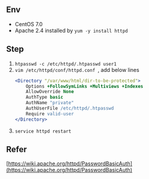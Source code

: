 ## Env
- CentOS 7.0
- Apache 2.4 installed by `yum -y install httpd`

## Step
1. `htpasswd -c /etc/httpd/.htpasswd user1` 
1. `vim /etc/httpd/conf/httpd.conf `, add below lines
    ``` apache
    <Directory "/var/www/html/dir-to-be-protected">
        Options +FollowSymLinks +Multiviews +Indexes
        AllowOverride None
        AuthType basic
        AuthName "private"
        AuthUserFile /etc/httpd/.htpasswd
        Require valid-user
    </Directory>
    ```
1. `service httpd restart`


## Refer
[https://wiki.apache.org/httpd/PasswordBasicAuth](https://wiki.apache.org/httpd/PasswordBasicAuth)
